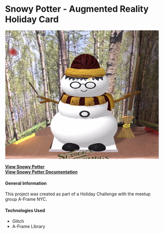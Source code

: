 # Snowy Potter - Augmented Reality Holiday Card
<p align="center">
  <img src="images/snowypotter.jpg" height= "420" width="600"/>
</p>

**[View Snowy Potter](https://mysnowman.glitch.me/?)**
<br> 
**[View Snowy Potter Documentation](https://saharafathelbab.github.io/portfolio/documentation/HarryPotterSnowmanDocumentation/HarryPotterInfo.html?)**

#### General Information

This project was created as part of a Holiday Challenge with the meetup group A-Frame NYC.

#### Technologies Used

* Glitch
* A-Frame Library
